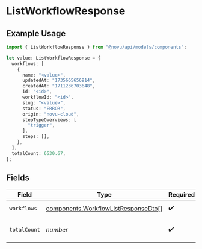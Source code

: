 # ListWorkflowResponse

## Example Usage

```typescript
import { ListWorkflowResponse } from "@novu/api/models/components";

let value: ListWorkflowResponse = {
  workflows: [
    {
      name: "<value>",
      updatedAt: "1735665656914",
      createdAt: "1711236703648",
      id: "<id>",
      workflowId: "<id>",
      slug: "<value>",
      status: "ERROR",
      origin: "novu-cloud",
      stepTypeOverviews: [
        "trigger",
      ],
      steps: [],
    },
  ],
  totalCount: 6530.67,
};
```

## Fields

| Field                                                                                      | Type                                                                                       | Required                                                                                   | Description                                                                                |
| ------------------------------------------------------------------------------------------ | ------------------------------------------------------------------------------------------ | ------------------------------------------------------------------------------------------ | ------------------------------------------------------------------------------------------ |
| `workflows`                                                                                | [components.WorkflowListResponseDto](../../models/components/workflowlistresponsedto.md)[] | :heavy_check_mark:                                                                         | List of workflows                                                                          |
| `totalCount`                                                                               | *number*                                                                                   | :heavy_check_mark:                                                                         | Total number of workflows                                                                  |